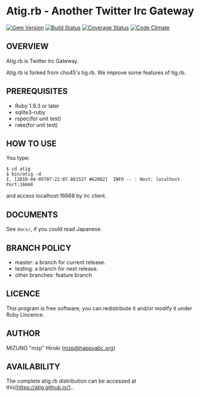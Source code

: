 Atig.rb - Another Twitter Irc Gateway
===========================================

[![Gem Version](https://badge.fury.io/rb/atig.svg)](https://rubygems.org/gems/atig) [![Build Status](https://travis-ci.org/atig/atig.svg)](https://travis-ci.org/atig/atig) [![Coverage Status](https://coveralls.io/repos/github/atig/atig/badge.svg?branch=master)](https://coveralls.io/github/atig/atig?branch=master) [![Code Climate](https://codeclimate.com/github/atig/atig.svg)](https://codeclimate.com/github/atig/atig)

OVERVIEW
--------
Atig.rb is Twitter Irc Gateway.

Atig.rb is forked from cho45's tig.rb. We improve some features of tig.rb.

PREREQUISITES
-------------

* Ruby 1.9.3 or later
* sqlite3-ruby
* rspec(for unit test)
* rake(for unit test)

HOW TO USE
----------

You type:

    $ cd atig
    $ bin/atig -d
    I, [2010-04-05T07:22:07.861527 #62002]  INFO -- : Host: localhost Port:16668

and access localhost:16668 by Irc client.

DOCUMENTS
---------
See `docs/`, if you could read Japanese.

BRANCH POLICY
-------------

 * master: a branch for current release.
 * testing: a branch for next release.
 * other branches: feature branch

LICENCE
-------
This program is free software; you can redistribute it and/or
modify it under Ruby Lincence.

AUTHOR
------
MIZUNO "mzp" Hiroki (mzp@happyabc.org)

AVAILABILITY
------------
The complete atig.rb distribution can be accessed at this[https://atig.github.io/]..
